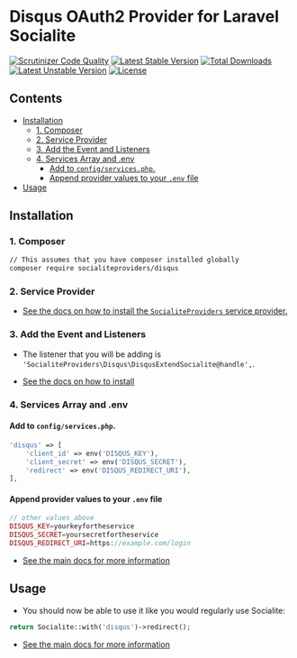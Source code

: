 # Disqus OAuth2 Provider for Laravel Socialite

[![Scrutinizer Code Quality](https://img.shields.io/scrutinizer/g/SocialiteProviders/Disqus.svg?style=flat-square)](https://scrutinizer-ci.com/g/SocialiteProviders/Disqus/?branch=master)
[![Latest Stable Version](https://img.shields.io/packagist/v/socialiteproviders/disqus.svg?style=flat-square)](https://packagist.org/packages/socialiteproviders/disqus)
[![Total Downloads](https://img.shields.io/packagist/dt/socialiteproviders/disqus.svg?style=flat-square)](https://packagist.org/packages/socialiteproviders/disqus)
[![Latest Unstable Version](https://img.shields.io/packagist/vpre/socialiteproviders/disqus.svg?style=flat-square)](https://packagist.org/packages/socialiteproviders/disqus)
[![License](https://img.shields.io/packagist/l/socialiteproviders/disqus.svg?style=flat-square)](https://packagist.org/packages/socialiteproviders/disqus)

<!-- START doctoc generated TOC please keep comment here to allow auto update -->
<!-- DON'T EDIT THIS SECTION, INSTEAD RE-RUN doctoc TO UPDATE -->
## Contents

- [Installation](#installation)
  - [1. Composer](#1-composer)
  - [2. Service Provider](#2-service-provider)
  - [3. Add the Event and Listeners](#3-add-the-event-and-listeners)
  - [4. Services Array and .env](#4-services-array-and-env)
    - [Add to `config/services.php`.](#add-to-configservicesphp)
    - [Append provider values to your `.env` file](#append-provider-values-to-your-env-file)
- [Usage](#usage)

<!-- END doctoc generated TOC please keep comment here to allow auto update -->


## Installation

### 1. Composer

```bash
// This assumes that you have composer installed globally
composer require socialiteproviders/disqus
```

### 2. Service Provider

* [See the docs on how to install the `SocialiteProviders` service provider.](https://github.com/SocialiteProviders/Manager#2-service-provider)


### 3. Add the Event and Listeners

* The listener that you will be adding is `'SocialiteProviders\Disqus\DisqusExtendSocialite@handle',`.

* [See the docs on how to install](https://github.com/SocialiteProviders/Manager#3-add-the-event-and-listeners)

### 4. Services Array and .env

#### Add to `config/services.php`.

```php
'disqus' => [
    'client_id' => env('DISQUS_KEY'),
    'client_secret' => env('DISQUS_SECRET'),
    'redirect' => env('DISQUS_REDIRECT_URI'),
],
```

#### Append provider values to your `.env` file

```php
// other values above
DISQUS_KEY=yourkeyfortheservice
DISQUS_SECRET=yoursecretfortheservice
DISQUS_REDIRECT_URI=https://example.com/login
```

* [See the main docs for more information](https://github.com/SocialiteProviders/Manager#4-services-array-and-env)


## Usage

* You should now be able to use it like you would regularly use Socialite:

```php
return Socialite::with('disqus')->redirect();
```

* [See the main docs for more information](https://github.com/SocialiteProviders/Manager#usage)
